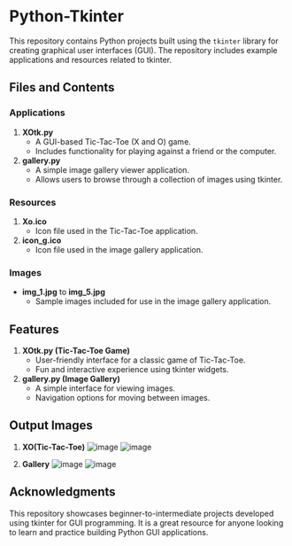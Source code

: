 
# Python-Tkinter
This repository contains Python projects built using the `tkinter` library for creating graphical user interfaces (GUI). The repository includes example applications and resources related to tkinter.
## Files and Contents
### Applications
1. **XOtk.py**  
   - A GUI-based Tic-Tac-Toe (X and O) game.
   - Includes functionality for playing against a friend or the computer.
2. **gallery.py**  
   - A simple image gallery viewer application.
   - Allows users to browse through a collection of images using tkinter.
### Resources
1. **Xo.ico**  
   - Icon file used in the Tic-Tac-Toe application.
2. **icon_g.ico**  
   - Icon file used in the image gallery application.
### Images
- **img_1.jpg** to **img_5.jpg**  
   - Sample images included for use in the image gallery application.
## Features
1. **XOtk.py (Tic-Tac-Toe Game)**  
   - User-friendly interface for a classic game of Tic-Tac-Toe.
   - Fun and interactive experience using tkinter widgets.
2. **gallery.py (Image Gallery)**  
   - A simple interface for viewing images.
   - Navigation options for moving between images.
## Output Images
1. **XO(Tic-Tac-Toe)**
![image](https://github.com/user-attachments/assets/9a1ad498-7205-4305-a648-dd038aa11773)
![image](https://github.com/user-attachments/assets/a9b96154-8dd6-4d69-8fba-c94738acda22)

2. **Gallery**
![image](https://github.com/user-attachments/assets/e98b0a57-65b5-4c7f-9a6c-340ac99c7d3e)
![image](https://github.com/user-attachments/assets/1c2b1cf8-7bf5-4939-874d-d92825c9a2a0)

## Acknowledgments
This repository showcases beginner-to-intermediate projects developed using tkinter for GUI programming. It is a great resource for anyone looking to learn and practice building Python GUI applications.
